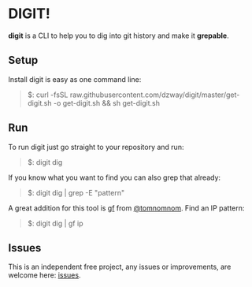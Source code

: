 # DIGIT!
**digit** is a CLI to help you to dig into git history and make it **grepable**.

## Setup
Install digit is easy as one command line:
>$: curl -fsSL raw.githubusercontent.com/dzway/digit/master/get-digit.sh -o get-digit.sh && sh get-digit.sh

## Run
To run digit just go straight to your repository and run:

> $: digit dig

If you know what you want to find you can also grep that already:

> $: digit dig | grep -E "pattern"

A great addition for this tool is [gf](https://github.com/tomnomnom/gf) from [@tomnomnom](https://twitter.com/tomnomnom).
Find an IP pattern:

> $: digit dig | gf ip

## Issues
This is an independent free project, any issues or improvements, are welcome here: [issues](https://github.com/dzway/digit/issues).